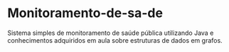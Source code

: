 # Monitoramento-de-sa-de
Sistema simples de monitoramento de saúde pública utilizando Java e conhecimentos adquiridos em aula sobre estruturas de dados em grafos.

